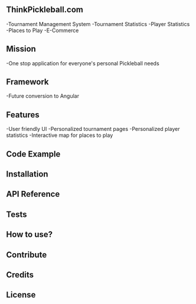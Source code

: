 ## ThinkPickleball.com
-Tournament Management System
-Tournament Statistics
-Player Statistics
-Places to Play
-E-Commerce
## Mission
-One stop application for everyone's personal Pickleball needs
## Framework
-Future conversion to Angular
## Features
-User friendly UI
-Personalized tournament pages
-Personalized player statistics
-Interactive map for places to play
## Code Example
## Installation
## API Reference
## Tests
## How to use?
## Contribute
## Credits
## License
